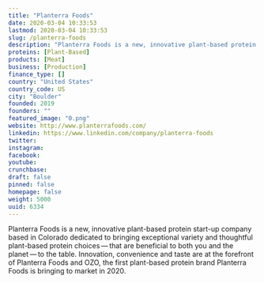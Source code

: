 ```yaml
---
title: "Planterra Foods"
date: 2020-03-04 10:33:53
lastmod: 2020-03-04 10:33:53
slug: /planterra-foods
description: "Planterra Foods is a new, innovative plant-based protein start-up company based in Colorado dedicated to bringing exceptional variety and thoughtful plant-based protein choices — that are beneficial to both you and the planet — to the table. Innovation, convenience and taste are at the forefront of Planterra Foods and OZO, the first plant-based protein brand Planterra Foods is bringing to market in 2020."
proteins: [Plant-Based]
products: [Meat]
business: [Production]
finance_type: []
country: "United States"
country_code: US
city: "Boulder"
founded: 2019
founders: ""
featured_image: "0.png"
website: http://www.planterrafoods.com/
linkedin: https://www.linkedin.com/company/planterra-foods
twitter: 
instagram: 
facebook: 
youtube: 
crunchbase: 
draft: false
pinned: false
homepage: false
weight: 5000
uuid: 6334
---
```

Planterra Foods is a new, innovative plant-based protein start-up company based in Colorado dedicated to bringing exceptional variety and thoughtful plant-based protein choices — that are beneficial to both you and the planet — to the table. Innovation, convenience and taste are at the forefront of Planterra Foods and OZO, the first plant-based protein brand Planterra Foods is bringing to market in 2020.
